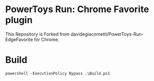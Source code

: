 # PowerToys Run: Chrome Favorite plugin

This Repository is Forked from davidegiacometti/PowerToys-Run-EdgeFavorite for Chrome.

# Build

```
powershell -ExecutionPolicy Bypass .\Build.ps1
```